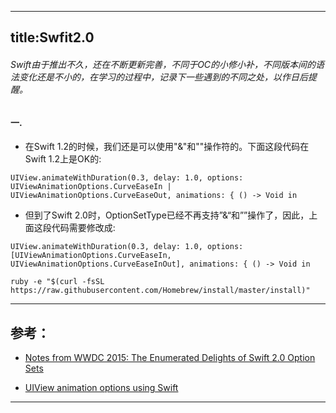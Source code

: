 
---
title:Swfit2.0
---


###### Swift由于推出不久，还在不断更新完善，不同于OC的小修小补，不同版本间的语法变化还是不小的，在学习的过程中，记录下一些遇到的不同之处，以作日后提醒。

#### 一.

* 在Swift 1.2的时候，我们还是可以使用"&"和""操作符的。下面这段代码在Swift 1.2上是OK的:

```
UIView.animateWithDuration(0.3, delay: 1.0, options: UIViewAnimationOptions.CurveEaseIn |  UIViewAnimationOptions.CurveEaseOut, animations: { () -> Void in
```

* 但到了Swift 2.0时，OptionSetType已经不再支持”&“和””操作了，因此，上面这段代码需要修改成:


```
UIView.animateWithDuration(0.3, delay: 1.0, options: [UIViewAnimationOptions.CurveEaseIn, UIViewAnimationOptions.CurveEaseInOut], animations: { () -> Void in
```

```
ruby -e "$(curl -fsSL https://raw.githubusercontent.com/Homebrew/install/master/install)"
```

---

## 参考：
* [Notes from WWDC 2015: The Enumerated Delights of Swift 2.0 Option Sets](http://www.informit.com/articles/article.aspx?p=2420231)

* [UIView animation options using Swift](http://stackoverflow.com/questions/24081192/uiview-animation-options-using-swift)

---


